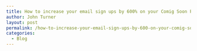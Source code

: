 ```yaml
---
title: How to increase your email sign ups by 600% on your Comig Soon Page
author: John Turner
layout: post
permalink: /how-to-increase-your-email-sign-ups-by-600-on-your-comig-soon-page/
categories:
  - Blog
---
```

